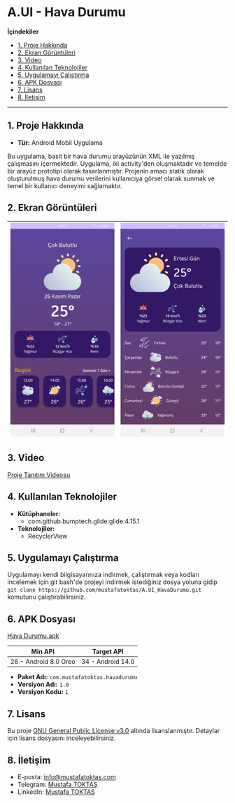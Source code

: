 # A.UI - Hava Durumu

**İçindekiler**

  - [1. Proje Hakkında](#1-proje-hakkında)
  - [2. Ekran Görüntüleri](#2-ekran-görüntüleri)
  - [3. Video](#3-video)
  - [4. Kullanılan Teknolojiler](#4-kullanılan-teknolojiler)
  - [5. Uygulamayı Çalıştırma](#5-uygulamayı-çalıştırma)
  - [6. APK Dosyası](#6-apk-dosyası)
  - [7. Lisans](#7-lisans)
  - [8. İletişim](#8-i̇letişim)

---


## 1. Proje Hakkında

 - **Tür:** Android Mobil Uygulama 

Bu uygulama, basit bir hava durumu arayüzünün XML ile yazılmış çalışmasını içermektedir. Uygulama, iki activity'den oluşmaktadır ve temelde bir arayüz prototipi olarak tasarlanmıştır. Projenin amacı statik olarak oluşturulmuş hava durumu verilerini kullanıcıya görsel olarak sunmak ve temel bir kullanıcı deneyimi sağlamaktır.


## 2. Ekran Görüntüleri

|  ![Ekran Görüntüsü 1](./README%20RESOURCES/Ekran%20görüntüsü%201.jpg) | ![Ekran Görüntüsü 2](./README%20RESOURCES/Ekran%20görüntüsü%202.jpg) |
| ------------- | ------------- |


## 3. Video

[Proje Tanıtım Videosu](https://youtube.com/shorts/C-o1UownGb0?feature=share)

## 4. Kullanılan Teknolojiler

- **Kütüphaneler:**
  - com.github.bumptech.glide:glide:4.15.1
- **Teknolojiler:** 
  - RecyclerView


## 5. Uygulamayı Çalıştırma

Uygulamayı kendi bilgisayarınıza indirmek, çalıştırmak veya kodları incelemek için git bash'de projeyi indirmek istediğiniz dosya yoluna gidip `git clone https://github.com/mustafatoktas/A.UI_HavaDurumu.git`
komutunu çalıştırabilirsiniz.


## 6. APK Dosyası

[Hava Durumu.apk](./README%20RESOURCES/Hava%20Durumu.apk)

|  Min API | Target API |
| ------------- | ------------- |
|  26 - Android 8.0 Oreo | 34 - Android 14.0 |
- **Paket Adı:** `com.mustafatoktas.havadurumu`
- **Versiyon Adı:** `1.0`
- **Versiyon Kodu:** `1`

## 7. Lisans

Bu proje [GNU General Public License v3.0](LICENSE) altında lisanslanmıştır. Detaylar için lisans dosyasını inceleyebilirsiniz.


## 8. İletişim

- E-posta: [info@mustafatoktas.com](mailto:info@mustafatoktas.com)
- Telegram: [Mustafa TOKTAŞ](https://t.me/mustafatoktas00)
- LinkedIn: [Mustafa TOKTAŞ](https://www.linkedin.com/in/mustafatoktas/)
